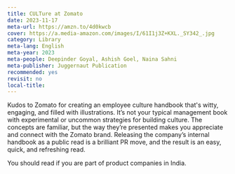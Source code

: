 ```yaml
---
title: CULTure at Zomato
date: 2023-11-17
meta-url: https://amzn.to/4d0kwcb
cover: https://a.media-amazon.com/images/I/61I1j3Z+KXL._SY342_.jpg
category: Library
meta-lang: English
meta-year: 2023
meta-people: Deepinder Goyal, Ashish Goel, Naina Sahni
meta-publisher: Juggernaut Publication
recommended: yes
revisit: no
local-title:
---
```

Kudos to Zomato for creating an employee culture handbook that's witty, engaging, and filled with illustrations. It’s not your typical management book with experimental or uncommon strategies for building culture. The concepts are familiar, but the way they’re presented makes you appreciate and connect with the Zomato brand. Releasing the company’s internal handbook as a public read is a brilliant PR move, and the result is an easy, quick, and refreshing read.

You should read if you are part of product companies in India.